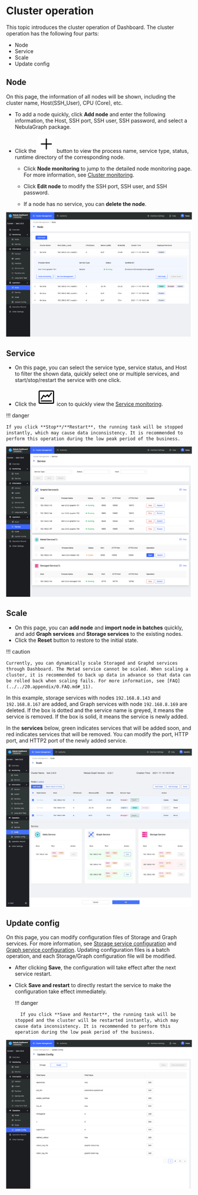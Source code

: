 # Cluster operation

This topic introduces the cluster operation of Dashboard. The cluster operation has the following four parts:

- Node
- Service
- Scale
- Update config

## Node

On this page, the information of all nodes will be shown, including the cluster name, Host(SSH_User), CPU (Core), etc.

- To add a node quickly, click **Add node** and enter the following information, the Host, SSH port, SSH user, SSH password, and select a NebulaGraph package.

- Click the ![plus](../figs/Plus.png) button to view the process name, service type, status, runtime directory of the corresponding node.

  - Click **Node monitoring** to jump to the detailed node monitoring page. For more information, see [Cluster monitoring](../4.cluster-operator/2.monitor.md).

  - Click **Edit node** to modify the SSH port, SSH user, and SSH password.
  
  - If a node has no service, you can **delete the node**.

![vertex manage](../figs/ds-008.png)

## Service

- On this page, you can select the service type, service status, and Host to filter the shown data, quickly select one or multiple services, and start/stop/restart the service with one click.

- Click the ![nav](../figs/nav-dashboard.png) icon to quickly view the [Service monitoring](../4.cluster-operator/2.monitor.md).

!!! danger

    If you click **Stop**/**Restart**, the running task will be stopped instantly, which may cause data inconsistency. It is recommended to perform this operation during the low peak period of the business.

![Service](../figs/ds-015.png)

## Scale

- On this page, you can **add node** and **import node in batches** quickly, and add **Graph services** and **Storage services** to the existing nodes.
- Click the **Reset** button to restore to the initial state.

!!! caution

    Currently, you can dynamically scale Storaged and Graphd services through Dashboard. The Metad service cannot be scaled. When scaling a cluster, it is recommended to back up data in advance so that data can be rolled back when scaling fails. For more information, see [FAQ](../../20.appendix/0.FAQ.md#_11).

In this example, storage services with nodes `192.168.8.143` and `192.168.8.167` are added, and Graph services with node `192.168.8.169` are deleted. If the box is dotted and the service name is greyed, it means the service is removed. If the box is solid, it means the service is newly added.

In the **services** below, green indicates services that will be added soon, and red indicates services that will be removed. You can modify the port, HTTP port, and HTTP2 port of the newly added service.

![Scale](../figs/ds-016.png)

## Update config

On this page, you can modify configuration files of Storage and Graph services. For more information, see [Storage service configuration](../../5.configurations-and-logs/1.configurations/4.storage-config.md) and [Graph service configuration](../../5.configurations-and-logs/1.configurations/3.graph-config.md). Updating configuration files is a batch operation, and each Storage/Graph configuration file will be modified.

- After clicking **Save**, the configuration will take effect after the next service restart.

- Click **Save and restart** to directly restart the service to make the configuration take effect immediately.

  !!! danger

        If you click **Save and Restart**, the running task will be stopped and the cluster will be restarted instantly, which may cause data inconsistency. It is recommended to perform this operation during the low peak period of the business.

![Update config](../figs/ds-017.png)

